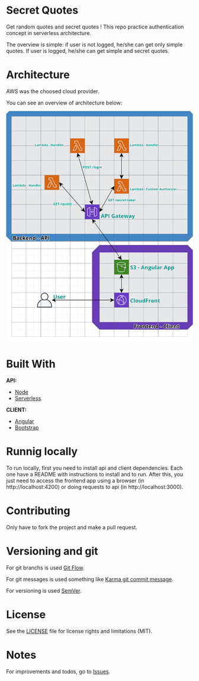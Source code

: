 # Secret Quotes
Get random quotes and secret quotes !
This repo practice authentication concept in serverless architecture.

The overview is simple: if user is not logged, he/she can get only simple quotes. If user is logged, he/she can get simple and secret quotes.

# Architecture
AWS was the choosed cloud provider.

You can see an overview of architecture below:

![Secret Quotes](./images/secret-quotes.png)

# Built With
**API:**
* [Node](https://nodejs.org/en/)
* [Serverless](https://serverless.com/)

**CLIENT:**
* [Angular](https://nodejs.org/en/)
* [Bootstrap](https://getbootstrap.com/)

# Runnig locally
To run locally, first you need to install api and client dependencies. Each one have a README with instructions to install and to run.
After this, you just need to access the frontend app using a browser (in http://localhost:4200) or doing requests to api (in http://localhost:3000).

# Contributing

Only have to fork the project and make a pull request.

# Versioning and git

For git branchs is used [Git Flow](https://www.atlassian.com/git/tutorials/comparing-workflows/gitflow-workflow).

For git messages is used something like [Karma git commit message](http://karma-runner.github.io/4.0/dev/git-commit-msg.html).

For versioning is used [SemVer](http://semver.org/).

# License
See the [LICENSE](LICENSE.md) file for license rights and limitations (MIT).

# Notes
For improvements and todos, go to [Issues](https://github.com/MagnunAVF/secret-quotes/issues).